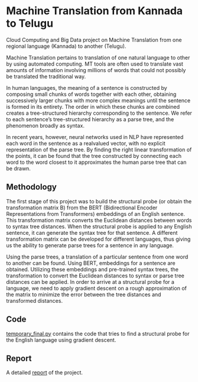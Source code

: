 # Machine Translation from Kannada to Telugu
Cloud Computing and Big Data project on Machine Translation from one regional language (Kannada) to another (Telugu). 

Machine Translation pertains to translation of one natural language to other by using automated computing. MT tools are often used to translate vast amounts of information involving millions of words that could not possibly be translated the traditional way.

In human languages, the meaning of a sentence is constructed by composing small chunks of words together with each other, obtaining successively larger chunks with more complex meanings until the sentence is formed in its entirety. The order in which these chunks are combined creates a tree-structured hierarchy corresponding to the sentence. We refer to each sentence’s tree-structured hierarchy as a parse tree, and the phenomenon broadly as syntax.

In recent years, however, neural networks used in NLP have represented each word in the sentence as a realvalued vector, with no explicit representation of the parse tree. By finding the right linear transformation of the points, it can be found that the tree constructed by connecting each word to the word closest to it approximates the human parse tree that can be drawn.


## Methodology

The first stage of this project was to build the structural probe (or obtain the transformation matrix B) from the BERT (Bidirectional Encoder Representations from Transformers) embeddings of an English sentence. This transformation matrix converts the Euclidean distances between words to syntax tree distances. When the structural probe is applied to any English sentence, it can generate the syntax tree for that sentence. A different transformation matrix can be developed for different languages, thus giving us the ability to generate parse trees for a sentence in any language. 

Using the parse trees, a translation of a particular sentence from one word to another can be found. Using BERT, embeddings for a sentence are obtained. Utilizing these embeddings and pre-trained syntax trees, the transformation to convert the Euclidean distances to syntax or parse tree distances can be applied. In order to arrive at a structural probe for a language, we need to apply gradient descent on a rough approximation of the matrix to minimize the error between the tree distances and transformed distances.



## Code

[temporary_final.py](https://github.com/GreeshmaKaranth/BigData/tree/master/Code) contains the code that tries to find a structural probe for the English language using gradient descent.

## Report

A detailed [report](https://github.com/GreeshmaKaranth/BigData/blob/master/Report/MachineTranslationFromKannadaToTelugu.pdf) of the project.

